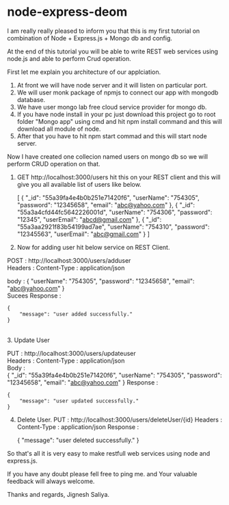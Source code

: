 # node-express-deom

I am really really pleased to inform you that this is my first tutorial on combination of Node + Express.js + Mongo db and config.<br />

At the end of this tutorial you will be able to write REST web services using node.js and able to perform Crud operation.<br />

First let me explain you architecture of our applciation. <br />
1. At front we will have node server and it will listen on particular port.<br />
2. We will user monk package of npmjs to connect our app with mongodb database.<br />
3. We have user mongo lab free cloud service provider for mongo db.<br />
4. If you have node install in your pc just download this project go to root folder "Mongo app" using cmd and hit npm install command and this will download all module of node.<br />
5. After that you have to hit npm start commad and this will start node server.<br />

Now I have created one collecion named users on mongo db so we will perform CRUD operation on that.<br />

1. GET http://localhost:3000/users hit this on your REST client and this will give you all available list of users like below.<br />



    [
        {
            "_id": "55a39fa4e4b0b251e71420f6",
            "userName": "754305",
            "password": "12345658",
            "email": "abc@yahoo.com"
        },
        {
            "_id": "55a3a4cfd44fc5642226001d",
            "userName": "754306",
            "password": "12345",
            "userEmail": "abcd@gmail.com"
        },
        {
            "_id": "55a3aa2921f83b54199ad7ae",
            "userName": "754310",
            "password": "12345563",
            "userEmail": "abc@gmail.com"
        }
    ]

2. Now for adding user hit below service on REST Client.<br />

POST : http://localhost:3000/users/adduser<br />
Headers : Content-Type : application/json<br />

body : 
    {
        "userName": "754305",
        "password": "12345658",
        "email": "abc@yahoo.com"
    }
    <br />
  Sucees Response : <br />
  

    {
        "message": "user added successfully."
    }
<br />
3. Update User<br />

PUT : http://localhost:3000/users/updateuser<br />
Headers : Content-Type : application/json<br />
Body : <br />
    {
        "_id": "55a39fa4e4b0b251e71420f6",
        "userName": "754305",
        "password": "12345658",
        "email": "abc@yahoo.com"
    }
Response : 


    {
        "message": "user updated successfully."
    }

4. Delete User.
PUT : http://localhost:3000/users/deleteUser/{id}
Headers : Content-Type : application/json
Response : 


    {
        "message": "user deleted successfully."
    }


So that's all it is very easy to make restfull web services using node and express.js.

If you have any doubt please fell free to ping me. and Your valuable feedback will always welcome.

Thanks and regards,
Jignesh Saliya.
